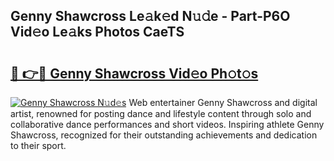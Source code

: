 ## Genny Shawcross Le𝚊k𝚎d N𝚞𝚍e - Part-P6O Vid𝚎o Le𝚊ks Photos CaeTS

# <h2><a href="http://fbb5xg.evod.top/?m=Genny+Shawcross">🔗 👉🔴 Genny Shawcross Vid𝚎o Ph𝚘t𝚘s</a></h2>

[![Genny Shawcross N𝚞d𝚎s](https://i.imgur.com/8V9OHl7.gif)](http://fbb5xg.evod.top/?m=Genny+Shawcross)
Web entertainer Genny Shawcross and digital artist, renowned for posting dance and lifestyle content through solo and collaborative dance performances and short videos. Inspiring athlete Genny Shawcross, recognized for their outstanding achievements and dedication to their sport. 
